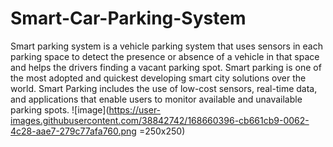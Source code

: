 # Smart-Car-Parking-System
Smart parking system is a vehicle parking system that uses sensors in each parking space  to detect the presence or absence of a vehicle in that space and helps the drivers finding a  vacant parking spot. Smart parking is one of the most adopted and quickest developing  smart city solutions over the world. Smart Parking includes the use of low-cost sensors, real-time data, and applications that enable users to monitor available and unavailable parking spots.
![image](https://user-images.githubusercontent.com/38842742/168660396-cb661cb9-0062-4c28-aae7-279c77afa760.png =250x250)



